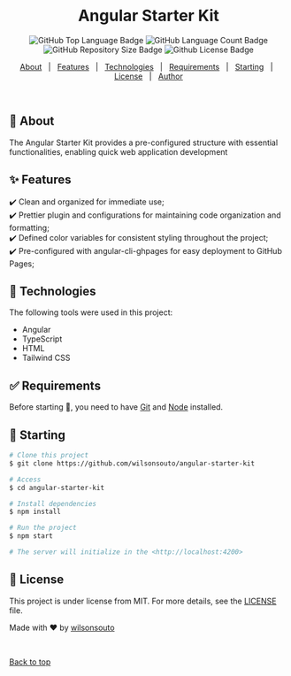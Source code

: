 &#xa0;

<h1 align="center">Angular Starter Kit</h1>

<p align="center">

<img alt="GitHub Top Language Badge" src="https://img.shields.io/github/languages/top/wilsonsouto/angular-starter-kit?&color=56BEB8"/>

<img alt="GitHub Language Count Badge" src="https://img.shields.io/github/languages/count/wilsonsouto/angular-starter-kit?&color=56BEB8"/>

<img alt="GitHub Repository Size Badge" src="https://img.shields.io/github/repo-size/wilsonsouto/angular-starter-kit?&color=56BEB8"/>

<img alt="Github License Badge" src="https://img.shields.io/github/license/wilsonsouto/angular-starter-kit?color=56BEB8">

</p>

<p align="center">
  <a href="#dart-about">About</a> &#xa0; | &#xa0; 
  <a href="#sparkles-features">Features</a> &#xa0; | &#xa0;
  <a href="#rocket-technologies">Technologies</a> &#xa0; | &#xa0;
  <a href="#white_check_mark-requirements">Requirements</a> &#xa0; | &#xa0;
  <a href="#checkered_flag-starting">Starting</a> &#xa0; | &#xa0;
  <a href="#memo-license">License</a> &#xa0; | &#xa0;
  <a href="https://github.com/wilsonsouto" target="_blank">Author</a>
</p>

<br>

## :dart: About

The Angular Starter Kit provides a pre-configured structure with essential functionalities, enabling quick web application development

## :sparkles: Features

:heavy_check_mark: Clean and organized for immediate use;\
:heavy_check_mark: Prettier plugin and configurations for maintaining code organization and formatting;\
:heavy_check_mark: Defined color variables for consistent styling throughout the project;\
:heavy_check_mark: Pre-configured with angular-cli-ghpages for easy deployment to GitHub Pages;

## :rocket: Technologies

The following tools were used in this project:

- Angular
- TypeScript
- HTML
- Tailwind CSS

## :white_check_mark: Requirements

Before starting :checkered_flag:, you need to have [Git](https://git-scm.com) and [Node](https://nodejs.org/en/) installed.

## :checkered_flag: Starting

```bash
# Clone this project
$ git clone https://github.com/wilsonsouto/angular-starter-kit

# Access
$ cd angular-starter-kit

# Install dependencies
$ npm install

# Run the project
$ npm start

# The server will initialize in the <http://localhost:4200>
```

## :memo: License

This project is under license from MIT. For more details, see the [LICENSE](LICENSE) file.

Made with :heart: by <a href="https://github.com/wilsonsouto" target="_blank">wilsonsouto</a>

&#xa0;

<a href="#top">Back to top</a>
